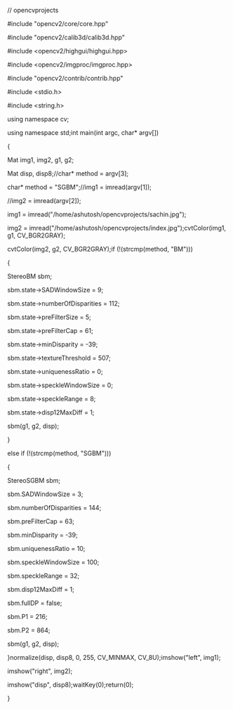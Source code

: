 // opencvprojects

#include "opencv2/core/core.hpp"

#include "opencv2/calib3d/calib3d.hpp"

#include <opencv2/highgui/highgui.hpp>

#include <opencv2/imgproc/imgproc.hpp>

#include "opencv2/contrib/contrib.hpp"

#include <stdio.h>

#include <string.h>

using namespace cv;

using namespace std;int main(int argc, char* argv[])

{

Mat img1, img2, g1, g2;

Mat disp, disp8;//char* method = argv[3];

char* method = "SGBM";//img1 = imread(argv[1]);

//img2 = imread(argv[2]);

img1 = imread("/home/ashutosh/opencvprojects/sachin.jpg");

img2 = imread("/home/ashutosh/opencvprojects/index.jpg");cvtColor(img1, g1, CV_BGR2GRAY);

cvtColor(img2, g2, CV_BGR2GRAY);if (!(strcmp(method, "BM")))

{

   StereoBM sbm;

   sbm.state->SADWindowSize = 9;

   sbm.state->numberOfDisparities = 112;

   sbm.state->preFilterSize = 5;

   sbm.state->preFilterCap = 61;

   sbm.state->minDisparity = -39;

   sbm.state->textureThreshold = 507;

   sbm.state->uniquenessRatio = 0;

   sbm.state->speckleWindowSize = 0;

   sbm.state->speckleRange = 8;

   sbm.state->disp12MaxDiff = 1;

   sbm(g1, g2, disp);

}

else if (!(strcmp(method, "SGBM")))

{

   StereoSGBM sbm;

   sbm.SADWindowSize = 3;

   sbm.numberOfDisparities = 144;

   sbm.preFilterCap = 63;

   sbm.minDisparity = -39;

   sbm.uniquenessRatio = 10;

   sbm.speckleWindowSize = 100;

   sbm.speckleRange = 32;

   sbm.disp12MaxDiff = 1;

   sbm.fullDP = false;

   sbm.P1 = 216;

   sbm.P2 = 864;

   sbm(g1, g2, disp);

}normalize(disp, disp8, 0, 255, CV_MINMAX, CV_8U);imshow("left", img1);

imshow("right", img2);

imshow("disp", disp8);waitKey(0);return(0);

}
